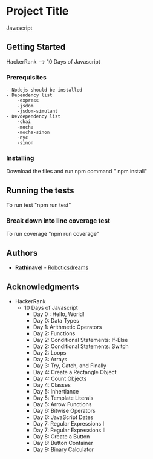 # Project Title

Javascript

## Getting Started

HackerRank --> 10 Days of Javascript

### Prerequisites

    - Nodejs should be installed
    - Dependency list
        -express
        -jsdom
        -jsdom-simulant
    - Devdependency list
        -chai
        -mocha
        -mocha-sinon
        -nyc
        -sinon

### Installing

Download the files and run npm command " npm install"

## Running the tests

To run test "npm run test"

### Break down into line coverage test

To run coverage "npm run coverage"

## Authors

- **Rathinavel** - [Roboticsdreams](https://github.com/Roboticsdreams)

## Acknowledgments

- HackerRank
  - 10 Days of Javascript
    - Day 0 : Hello, World!
    - Day 0: Data Types
    - Day 1: Arithmetic Operators
    - Day 2: Functions
    - Day 2: Conditional Statements: If-Else
    - Day 2: Conditional Statements: Switch
    - Day 2: Loops
    - Day 3: Arrays
    - Day 3: Try, Catch, and Finally
    - Day 4: Create a Rectangle Object
    - Day 4: Count Objects
    - Day 4: Classes
    - Day 5: Inhertiance
    - Day 5: Template Literals
    - Day 5: Arrow Functions
    - Day 6: Bitwise Operators
    - Day 6: JavaScript Dates
    - Day 7: Regular Expressions I
    - Day 7: Regular Expressions II
    - Day 8: Create a Button
    - Day 8: Button Container
    - Day 9: Binary Calculator
